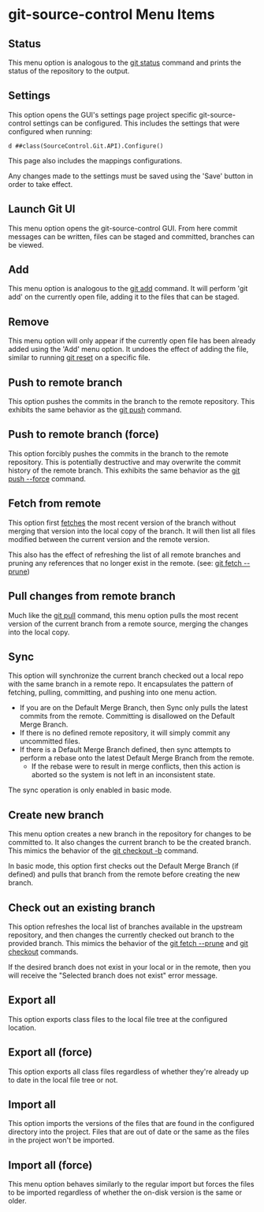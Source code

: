 # git-source-control Menu Items

## Status
This menu option is analogous to the [git status](https://git-scm.com/docs/git-status) command and prints the status of the repository to the output.

## Settings
This option opens the GUI's settings page project specific git-source-control settings can be configured. This includes the settings that were configured when running:
```
d ##class(SourceControl.Git.API).Configure()
```

This page also includes the mappings configurations.

Any changes made to the settings must be saved using the 'Save' button in order to take effect.

## Launch Git UI
This menu option opens the git-source-control GUI. From here commit messages can be written, files can be staged and committed, branches can be viewed.

## Add
This menu option is analogous to the [git add](https://git-scm.com/docs/git-add) command. It will perform 'git add' on the currently open file, adding it to the files that can be staged.

## Remove
This menu option will only appear if the currently open file has been already added using the 'Add' menu option. It undoes the effect of adding the file, similar to running [git reset](https://git-scm.com/docs/git-reset) on a specific file.

## Push to remote branch
This option pushes the commits in the branch to the remote repository. This exhibits the same behavior as the [git push](https://git-scm.com/docs/git-push) command.

## Push to remote branch (force)
This option forcibly pushes the commits in the branch to the remote repository. This is potentially destructive and may overwrite the commit history of the remote branch. This exhibits the same behavior as the [git push --force](https://git-scm.com/docs/git-push) command.

## Fetch from remote
This option first [fetches](https://git-scm.com/docs/git-fetch) the most recent version of the branch without merging that version into the local copy of the branch.  It will then list all files modified between the current version and the remote version.

This also has the effect of refreshing the list of all remote branches and pruning any references that no longer exist in the remote.  (see: [git fetch --prune](https://git-scm.com/docs/git-fetch#Documentation/git-fetch.txt---prune))

## Pull changes from remote branch
Much like the [git pull](https://git-scm.com/docs/git-pull) command, this menu option pulls the most recent version of the current branch from a remote source, merging the changes into the local copy.

## Sync
This option will synchronize the current branch checked out a local repo with the same branch in a remote repo.  It encapsulates the pattern of fetching, pulling, committing, and pushing into one menu action.
- If you are on the Default Merge Branch, then Sync only pulls the latest commits from the remote.  Committing is disallowed on the Default Merge Branch.
- If there is no defined remote repository, it will simply commit any uncommitted files.
- If there is a Default Merge Branch defined, then sync attempts to perform a rebase onto the latest Default Merge Branch from the remote.
    - If the rebase were to result in merge conflicts, then this action is aborted so the system is not left in an inconsistent state.


The sync operation is only enabled in basic mode.

## Create new branch
This menu option creates a new branch in the repository for changes to be committed to. It also changes the current branch to be the created branch. This mimics the behavior of the [git checkout -b](https://git-scm.com/docs/git-checkout) command.

In basic mode, this option first checks out the Default Merge Branch (if defined) and pulls that branch from the remote before creating the new branch.

## Check out an existing branch
This option refreshes the local list of branches available in the upstream repository, and then changes the currently checked out branch to the provided branch.  This mimics the behavior of the [git fetch --prune](https://git-scm.com/docs/git-fetch#Documentation/git-fetch.txt---prune) and [git checkout](https://git-scm.com/docs/git-checkout) commands.

If the desired branch does not exist in your local or in the remote, then you will receive the "Selected branch does not exist" error message.

## Export all
This option exports class files to the local file tree at the configured location.

## Export all (force)
This option exports all class files regardless of whether they're already up to date in the local file tree or not.

## Import all
This option imports the versions of the files that are found in the configured directory into the project. Files that are out of date or the same as the files in the project won't be imported.

## Import all (force)
This menu option behaves similarly to the regular import but forces the files to be imported regardless of whether the on-disk version is the same or older.
